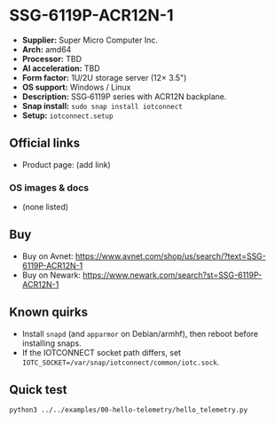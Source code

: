 # SSG-6119P-ACR12N-1

- **Supplier:** Super Micro Computer  Inc.
- **Arch:** amd64
- **Processor:** TBD
- **AI acceleration:** TBD
- **Form factor:** 1U/2U storage server (12× 3.5")
- **OS support:** Windows / Linux
- **Description:** SSG‑6119P series with ACR12N backplane.
- **Snap install:** `sudo snap install iotconnect`
- **Setup:** `iotconnect.setup`

## Official links
- Product page: (add link)

### OS images & docs
- (none listed)

## Buy
- Buy on Avnet: https://www.avnet.com/shop/us/search/?text=SSG-6119P-ACR12N-1
- Buy on Newark: https://www.newark.com/search?st=SSG-6119P-ACR12N-1

## Known quirks
- Install `snapd` (and `apparmor` on Debian/armhf), then reboot before installing snaps.
- If the IOTCONNECT socket path differs, set `IOTC_SOCKET=/var/snap/iotconnect/common/iotc.sock`.

## Quick test
```bash
python3 ../../examples/00-hello-telemetry/hello_telemetry.py
```
